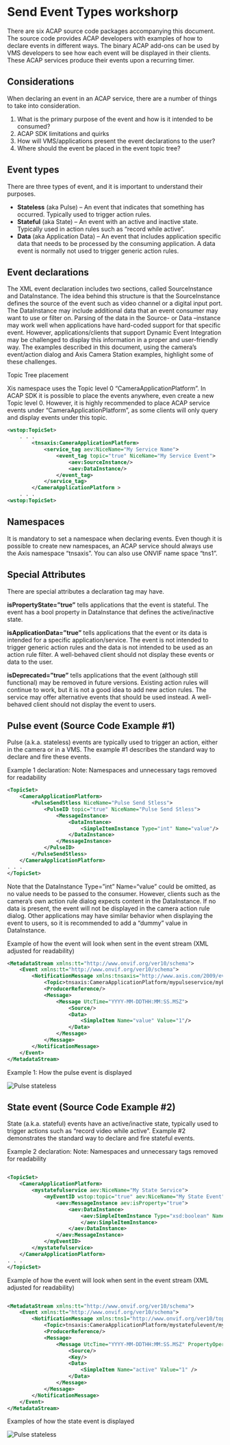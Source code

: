 # Send Event Types workshorp

There are six ACAP source code packages accompanying this document. The source code provides ACAP
developers with examples of how to declare events in different ways. The binary ACAP add-ons can be
used by VMS developers to see how each event will be displayed in their clients. These ACAP services
produce their events upon a recurring timer.

## Considerations

When declaring an event in an ACAP service, there are a number of things to take into consideration.

1. What is the primary purpose of the event and how is it intended to be consumed?
2. ACAP SDK limitations and quirks
3. How will VMS/applications present the event declarations to the user?
4. Where should the event be placed in the event topic tree?


## Event types
There are three types of event, and it is important to understand their purposes.

- **Stateless** (aka Pulse) – An event that indicates that something has occurred. Typically used to
trigger action rules.
- **Stateful** (aka State) – An event with an active and inactive state. Typically used in action rules
such as “record while active”.
- **Data** (aka Application Data) – An event that includes application specific data that needs to be
processed by the consuming application. A data event is normally not used to trigger generic
action rules.

## Event declarations
The XML event declaration includes two sections, called SourceInstance and DataInstance. The idea
behind this structure is that the SourceInstance defines the source of the event such as video channel or
a digital input port. The DataInstance may include additional data that an event consumer may want to
use or filter on. Parsing of the data in the Source- or Data –instance may work well when applications
have hard-coded support for that specific event. However, applications/clients that support Dynamic
Event Integration may be challenged to display this information in a proper and user-friendly way. The
examples described in this document, using the camera’s event/action dialog and Axis Camera Station
examples, highlight some of these challenges.

Topic Tree placement

Xis namespace uses the Topic level 0 “CameraApplicationPlatform”. In ACAP
SDK it is possible to place the events anywhere, even create a new Topic level 0. However, it is highly
recommended to place ACAP service events under “CameraApplicationPlatform”, as some clients will
only query and display events under this topic.

```xml
<wstop:TopicSet>
    . . .
        <tnsaxis:CameraApplicationPlatform>                             Topic level 0
            <service_tag aev:NiceName="My Service Name">                Topic Level 1
                <event_tag topic="true" NiceName="My Service Event">    Topic level 2
                    <aev:SourceInstance/>
                    <aev:DataInstance/>
                </event_tag>
            </service_tag>
        </CameraApplicationPlatform >
    . . .
<wstop:TopicSet>

```
## Namespaces

It is mandatory to set a namespace when declaring events. Even though it is possible to create new
namespaces, an ACAP service should always use the Axis namespace “tnsaxis”. You can also use ONVIF name space “tns1”.

## Special Attributes

There are special attributes a declaration tag may have.

**isPropertyState=”true”** tells applications that the event is stateful. The event has a bool property in
DataInstance that defines the active/inactive state.

**isApplicationData=”true”** tells applications that the event or its data is intended for a specific
application/service. The event is not intended to trigger generic action rules and the data is not intended
to be used as an action rule filter. A well-behaved client should not display these events or data to the
user.

**isDeprecated=”true”** tells applications that the event (although still functional) may be removed in
future versions. Existing action rules will continue to work, but it is not a good idea to add new action
rules. The service may offer alternative events that should be used instead. A well-behaved client should
not display the event to users.

## Pulse event (Source Code Example #1)
Pulse (a.k.a. stateless) events are typically used to trigger an action, either in the camera or in a VMS.
The example #1 describes the standard way to declare and fire these events.

Example 1 declaration:                  Note: Namespaces and unnecessary tags removed for readability

```xml
<TopicSet>
    <CameraApplicationPlatform>
        <PulseSendStless NiceName="Pulse Send Stless">
            <PulseID topic="true" NiceName="Pulse Send Stless">
                <MessageInstance>
                    <DataInstance>
                        <SimpleItemInstance Type="int" Name="value"/>
                    </DataInstance>
                </MessageInstance>
            </PulseID>
        </PulseSendStless>
    </CameraApplicationPlatform>
. . .
</TopicSet>
```

Note that the DataInstance Type=”int” Name=“value” could be omitted, as no value needs to be passed
to the consumer. However, clients such as the camera’s own action rule dialog expects content in the
DataInstance. If no data is present, the event will not be displayed in the camera action rule dialog. Other
applications may have similar behavior when displaying the event to users, so it is recommended to add
a “dummy” value in DataInstance.

Example of how the event will look when sent in the event stream (XML adjusted for readability)

```xml
<MetadataStream xmlns:tt="http://www.onvif.org/ver10/schema">
    <Event xmlns:tt="http://www.onvif.org/ver10/schema">
        <NotificationMessage xmlns:tnsaxis="http://www.axis.com/2009/event/topics">
            <Topic>tnsaxis:CameraApplicationPlatform/mypulseservice/myEventID</Topic>
            <ProducerReference/>
            <Message>
                <Message UtcTime="YYYY-MM-DDTHH:MM:SS.MSZ">
                    <Source/>
                    <Data>
                        <SimpleItem Name="value" Value="1"/>
                    </Data>
                </Message>
            </Message>
        </NotificationMessage>
    </Event>
</MetadataStream>

```

Example 1: How the pulse event is displayed

![Pulse stateless](pulse_event_stless.png)

## State event (Source Code Example #2)

State (a.k.a. stateful) events have an active/inactive state, typically used to trigger actions such as
“record video while active”. Example #2 demonstrates the standard way to declare and fire stateful
events.

Example 2 declaration:          Note: Namespaces and unnecessary tags removed for readability

```xml

<TopicSet>
    <CameraApplicationPlatform>
        <mystatefulservice aev:NiceName="My State Service">
            <myEventID wstop:topic="true" aev:NiceName="My State Event">
                <aev:MessageInstance aev:isProperty="true">
                    <aev:DataInstance>
                        <aev:SimpleItemInstance Type="xsd:boolean" Name="active" isPropertyState="true">
                        </aev:SimpleItemInstance>
                    </aev:DataInstance>
                </aev:MessageInstance>
            </myEventID>
        </mystatefulservice>
    </CameraApplicationPlatform>
. . .
</TopicSet>

```

Example of how the event will look when sent in the event stream (XML adjusted for readability)

```xml

<MetadataStream xmlns:tt="http://www.onvif.org/ver10/schema">
    <Event xmlns:tt="http://www.onvif.org/ver10/schema">
        <NotificationMessage xmlns:tns1="http://www.onvif.org/ver10/topics">
            <Topic>tnsaxis:CameraApplicationPlatform/mystatefulevent/myEventID</Topic>
            <ProducerReference/>
            <Message>
                <Message UtcTime="YYYY-MM-DDTHH:MM:SS.MSZ" PropertyOperation="Changed">
                    <Source/>
                    <Key/>
                    <Data>
                        <SimpleItem Name="active" Value="1" />
                    </Data>
                </Message>
            </Message>
        </NotificationMessage>
    </Event>
</MetadataStream>

```

Examples of how the state event is displayed

![Pulse stateless](state_event_send.png)